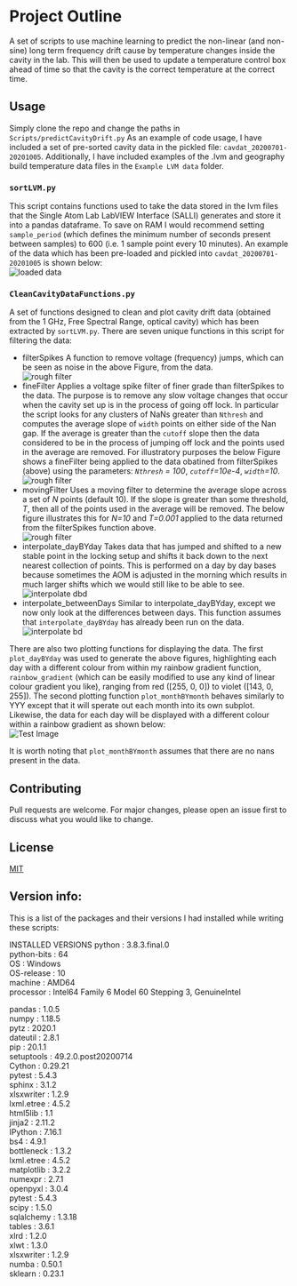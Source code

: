 # Project Outline

A set of scripts to use machine learning to predict the non-linear (and non-sine) long term frequency drift cause by temperature changes inside the cavity in the lab. This will then be used to update a temperature control box ahead of time so that the cavity is the correct temperature at the correct time.


## Usage

Simply clone the repo and change the paths in `Scripts/predictCavityDrift.py`
As an example of code usage, I have included a set of pre-sorted cavity data in the pickled file: `cavdat_20200701-20201005`. Additionally, I have included examples of the .lvm and geography build temperature data files in the `Example LVM data` folder.
  
  
### `sortLVM.py`
This script contains functions used to take the data stored in the lvm files that the Single Atom Lab LabVIEW Interface (SALLI) generates and store it into a pandas dataframe. To save on RAM I would recommend setting `sample_period` (which defines the minimum number of seconds present between samples) to 600 (i.e. 1 sample point every 10 minutes).
An example of the data which has been pre-loaded and pickled into `cavdat_20200701-20201005` is shown below:  
![loaded data](Figures/uncleaned_data.png)  
  
### `CleanCavityDataFunctions.py`
A set of functions designed to clean and plot cavity drift data (obtained from the 1 GHz, Free Spectral Range, optical cavity) which has been extracted by `sortLVM.py`.
There are seven unique functions in this script for filtering the data:

* filterSpikes
	A function to remove voltage (frequency) jumps, which can be seen as noise in the above Figure, from the data.  
	![rough filter](Figures/post_filterSpikes.png)  
* fineFilter
	Applies a voltage spike filter of finer grade than filterSpikes to the data. The purpose is to remove any slow voltage changes that occur when the cavity set up is in the process of going off lock. In particular the script looks for any clusters of NaNs greater than `Nthresh` and computes the average slope of `width` points on either side of the Nan gap. If the average is greater than the `cutoff` slope then the data considered to be in the process of jumping off lock and the points used in the average are removed. For illustratory purposes the below Figure shows a fineFilter being applied to the data obatined from filterSpikes (above) using the parameters: *`Nthresh` = 100*, *`cutoff`=10e-4*, *`width`=10*.  
	![rough filter](Figures/fineFilter_100_0p001_10.png)  
* movingFilter
	Uses a moving filter to determine the average slope across a set of *N* points (default 10). If the slope is greater than some threshold, *T*, then all of the points used in the average will be removed. The below figure illustrates this for *N=10* and *T=0.001* applied to the data returned from the filterSpikes function above.  
	![rough filter](Figures/movingFilter_10_0p001.png)  
* interpolate_dayBYday
	Takes data that has jumped and shifted to a new stable point in the locking setup and shifts it back down to the next nearest collection of points. This is performed on a day by day bases because sometimes the AOM is adjusted in the morning which results in much larger shifts which we would still like to be able to see.
	![interpolate dbd](Figures/post_interpolate_dayBYday.png)  
* interpolate_betweenDays
	Similar to interpolate_dayBYday, except we now only look at the differences between days. This function assumes that `interpolate_dayBYday` has already been run on the data.
	![interpolate bd](Figures/post_interpolate_betweenDays.png)  


There are also two plotting functions for displaying the data. The first `plot_dayBYday` was used to generate the above figures, highlighting each day with a different colour from within my rainbow gradient function, `rainbow_gradient` (which can be easily modified to use any kind of linear colour gradient you like), ranging from red ([255, 0, 0]) to violet ([143, 0, 255]). The second plotting function `plot_monthBYmonth` behaves similarly to YYY except that it will sperate out each month into its own subplot. Likewise, the data for each day will be displayed with a different colour within a rainbow gradient as shown below:  
![Test Image](Figures/month_by_month.png)  
  
It is worth noting that `plot_monthBYmonth` assumes that there are no nans present in the data.

## Contributing

Pull requests are welcome. For major changes, please open an issue first to discuss what you would like to change.



## License
[MIT](https://choosealicense.com/licenses/mit/)



## Version info:
This is a list of the packages and their versions I had installed while writing these scripts:  
  
INSTALLED VERSIONS
python           : 3.8.3.final.0  
python-bits      : 64  
OS               : Windows  
OS-release       : 10  
machine          : AMD64  
processor        : Intel64 Family 6 Model 60 Stepping 3, GenuineIntel  

pandas           : 1.0.5  
numpy            : 1.18.5  
pytz             : 2020.1  
dateutil         : 2.8.1  
pip              : 20.1.1  
setuptools       : 49.2.0.post20200714  
Cython           : 0.29.21  
pytest           : 5.4.3  
sphinx           : 3.1.2  
xlsxwriter       : 1.2.9  
lxml.etree       : 4.5.2  
html5lib         : 1.1  
jinja2           : 2.11.2  
IPython          : 7.16.1  
bs4              : 4.9.1  
bottleneck       : 1.3.2  
lxml.etree       : 4.5.2  
matplotlib       : 3.2.2  
numexpr          : 2.7.1  
openpyxl         : 3.0.4  
pytest           : 5.4.3  
scipy            : 1.5.0  
sqlalchemy       : 1.3.18  
tables           : 3.6.1  
xlrd             : 1.2.0  
xlwt             : 1.3.0  
xlsxwriter       : 1.2.9  
numba            : 0.50.1  
sklearn          : 0.23.1  
